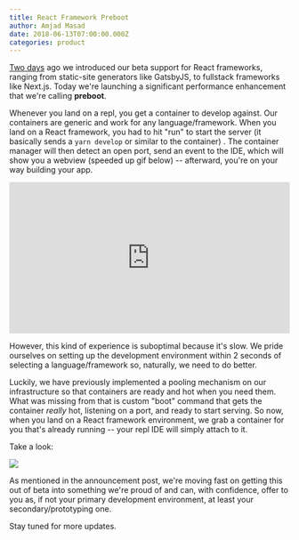 ```yaml
---
title: React Framework Preboot
author: Amjad Masad
date: 2018-06-13T07:00:00.000Z
categories: product
---
```


[Two days](react) ago we introduced our beta support for React frameworks, ranging from
static-site generators like GatsbyJS, to fullstack frameworks like
Next.js. Today we're launching a significant performance enhancement that we're
calling **preboot**.

Whenever you land on a repl, you get a container to develop against. Our containers are generic and work for any
language/framework. When you land on a React framework, you had to hit "run"
to start the server (it basically sends a `yarn develop` or similar to the container)
. The container manager will then detect an open port, send an
event to the IDE, which will show you a webview (speeded up gif below) -- afterward, you're on
your way building your app.

<div style='position:relative;padding-bottom:54%'><iframe src='https://gfycat.com/ifr/RingedPerfumedAmericanbittern' frameborder='0' scrolling='no' width='100%' height='100%' style='position:absolute;top:0;left:0' allowfullscreen></iframe></div>

However, this kind of experience is suboptimal because it's slow. We pride
ourselves on setting up the development environment within 2 seconds of selecting
a language/framework so, naturally, we need to do better.

Luckily, we have previously implemented a pooling mechanism on our
infrastructure so that containers are ready and hot when you need them. What was
missing from that is custom "boot" command that gets the container *really* hot,
listening on a port, and ready to start serving. So now, when you land on a
React framework environment, we grab a container for you that's already
running -- your repl IDE will simply attach to it.

Take a look:

![](/public/images/blog/react-preboot.gif)

As mentioned in the announcement post, we're moving fast on getting this
out of beta into something we're proud of and can, with confidence, offer
to you as, if not your primary development environment, at least your
secondary/prototyping one.

Stay tuned for more updates.